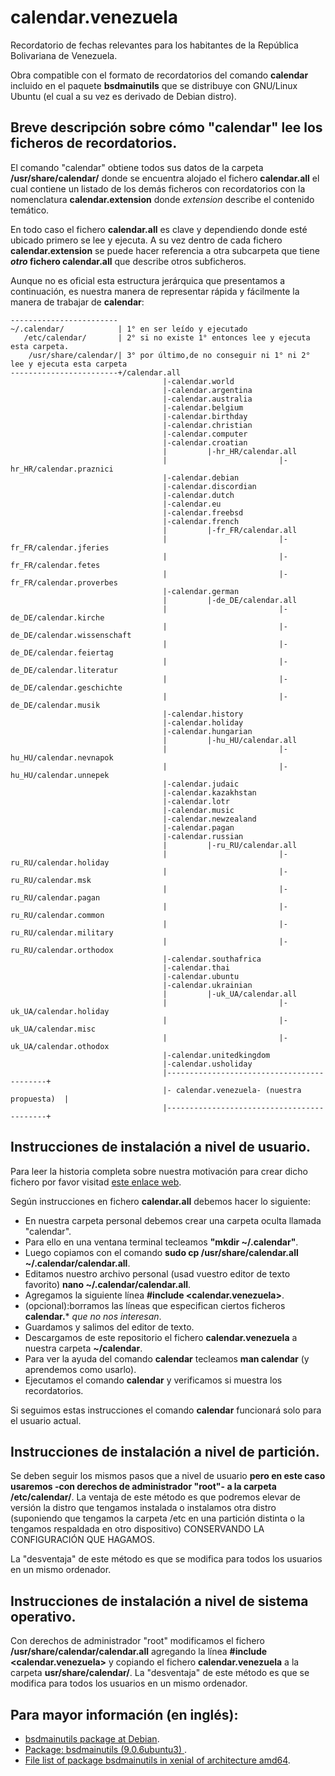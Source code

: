 # calendar.venezuela

Recordatorio de fechas relevantes para los habitantes de la República Bolivariana de Venezuela.

Obra compatible con el formato de recordatorios del comando **calendar** incluido en el paquete **bsdmainutils** que se distribuye con GNU/Linux Ubuntu (el cual a su vez es derivado de Debian distro).

## Breve descripción sobre cómo "calendar" lee los ficheros de recordatorios.

El comando "calendar" obtiene  todos sus  datos de la carpeta **/usr/share/calendar/** donde se encuentra alojado el fichero **calendar.all** el cual contiene un listado de los demás ficheros con recordatorios con la nomenclatura **calendar.extension** donde _extension_ describe el contenido temático.

En todo caso el fichero **calendar.all** es  clave y dependiendo  donde esté ubicado primero se lee y ejecuta. A su vez dentro de cada fichero **calendar.extension** se puede hacer referencia a otra subcarpeta que tiene **_otro_ fichero calendar.all** que describe otros subficheros.

Aunque no es oficial esta  estructura jerárquica que presentamos a continuación, es nuestra manera de representar rápida y fácilmente la manera de trabajar de **calendar**:

	------------------------
	~/.calendar/            | 1° en ser leído y ejecutado
	   /etc/calendar/       | 2° si no existe 1° entonces lee y ejecuta esta carpeta.
	    /usr/share/calendar/| 3° por último,de no conseguir ni 1° ni 2° lee y ejecuta esta carpeta
	------------------------+/calendar.all
	                                  |-calendar.world
	                                  |-calendar.argentina
	                                  |-calendar.australia
	                                  |-calendar.belgium
	                                  |-calendar.birthday
	                                  |-calendar.christian
	                                  |-calendar.computer
	                                  |-calendar.croatian
	                                  |         |-hr_HR/calendar.all
	                                  |                         |-hr_HR/calendar.praznici
	                                  |-calendar.debian
	                                  |-calendar.discordian
        	                          |-calendar.dutch
	                                  |-calendar.eu
	                                  |-calendar.freebsd
	                                  |-calendar.french
	                                  |         |-fr_FR/calendar.all
	                                  |                         |-fr_FR/calendar.jferies
	                                  |                         |-fr_FR/calendar.fetes
	                                  |                         |-fr_FR/calendar.proverbes
	                                  |-calendar.german
	                                  |         |-de_DE/calendar.all
	                                  |                         |-de_DE/calendar.kirche
	                                  |                         |-de_DE/calendar.wissenschaft
        	                          |                         |-de_DE/calendar.feiertag
	                                  |                         |-de_DE/calendar.literatur
	                                  |                         |-de_DE/calendar.geschichte
	                                  |                         |-de_DE/calendar.musik
	                                  |-calendar.history
	                                  |-calendar.holiday
	                                  |-calendar.hungarian
	                                  |         |-hu_HU/calendar.all
	                                  |                         |-hu_HU/calendar.nevnapok
	                                  |                         |-hu_HU/calendar.unnepek
	                                  |-calendar.judaic
	                                  |-calendar.kazakhstan
	                                  |-calendar.lotr
        	                          |-calendar.music
	                                  |-calendar.newzealand
	                                  |-calendar.pagan
	                                  |-calendar.russian
        	                          |         |-ru_RU/calendar.all
	                                  |                         |-ru_RU/calendar.holiday
	                                  |                         |-ru_RU/calendar.msk
	                                  |                         |-ru_RU/calendar.pagan
	                                  |                         |-ru_RU/calendar.common
	                                  |                         |-ru_RU/calendar.military
	                                  |                         |-ru_RU/calendar.orthodox
	                                  |-calendar.southafrica
	                                  |-calendar.thai
	                                  |-calendar.ubuntu
	                                  |-calendar.ukrainian
	                                  |         |-uk_UA/calendar.all
	                                  |                         |-uk_UA/calendar.holiday
	                                  |                         |-uk_UA/calendar.misc
	                                  |                         |-uk_UA/calendar.othodox
	                                  |-calendar.unitedkingdom
	                                  |-calendar.usholiday
   	                                  |-------------------------------------------+
	                                  |- calendar.venezuela- (nuestra propuesta)  |
   	                                  |-------------------------------------------+

## Instrucciones de instalación a nivel de usuario.

Para leer la historia completa sobre nuestra motivación para crear dicho fichero por favor visitad [este enlace web](http://www.ks7000.net.ve/2017/04/21/comandos-gnulinux-conocidos/).

Según instrucciones en fichero **calendar.all** debemos hacer lo siguiente:

* En nuestra carpeta personal debemos crear una carpeta oculta llamada "calendar".
* Para ello en una ventana terminal tecleamos **"mkdir ~/.calendar"**.
* Luego copiamos con el comando **sudo cp /usr/share/calendar.all ~/.calendar/calendar.all**.
* Editamos nuestro archivo personal (usad vuestro editor de texto favorito) **nano ~/.calendar/calendar.all**.
* Agregamos la siguiente línea **#include <calendar.venezuela>**.
* (opcional):borramos las líneas que especifican ciertos ficheros **calendar.*** _que no nos interesan_.
* Guardamos y salimos del editor de texto.
* Descargamos de este repositorio el fichero **calendar.venezuela** a nuestra carpeta **~/calendar**.
* Para ver la ayuda del comando **calendar** tecleamos **man calendar** (y aprendemos como usarlo).
* Ejecutamos el comando **calendar** y verificamos si muestra los recordatorios.

Si seguimos estas instrucciones el comando **calendar** funcionará solo para el usuario actual.

## Instrucciones de instalación a nivel de partición.

Se deben seguir los mismos pasos que a nivel de usuario **pero en este caso usaremos -con derechos de administrador "root"- a la carpeta /etc/calendar/**. La ventaja de este  método es que podremos elevar de versión la distro que tengamos instalada o instalamos otra distro (suponiendo que tengamos la carpeta /etc en una partición distinta o la tengamos respaldada en otro dispositivo) CONSERVANDO LA CONFIGURACIÓN QUE HAGAMOS.

La "desventaja" de este método es que se modifica para todos los usuarios en un mismo ordenador.

## Instrucciones de instalación a nivel de sistema operativo.

Con derechos de  administrador "root" modificamos  el fichero **/usr/share/calendar/calendar.all** agregando la línea **#include <calendar.venezuela>** y copiando el fichero **calendar.venezuela** a la carpeta **usr/share/calendar/**. La "desventaja" de este método es que se modifica para todos los usuarios en un mismo ordenador.

## Para mayor información (en inglés):
* [bsdmainutils package at Debian](http://metadata.ftp-master.debian.org/changelogs/main/b/bsdmainutils/bsdmainutils_9.0.12+nmu1_copyright).
* [Package: bsdmainutils (9.0.6ubuntu3) ](http://packages.ubuntu.com/xenial/bsdmainutils).
* [File list of package bsdmainutils in xenial of architecture amd64](http://packages.ubuntu.com/xenial/amd64/bsdmainutils/filelist).
